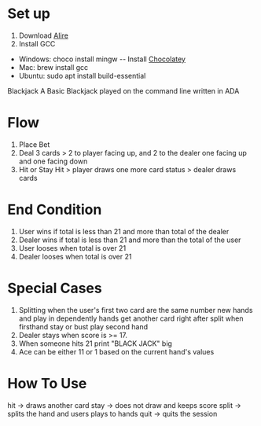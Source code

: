 # Set up
1. Download [Alire](https://ada-lang.io/)
2. Install GCC
- Windows: choco install mingw
-- Install [Chocolatey](https://docs.chocolatey.org/en-us/choco/setup)
- Mac:     brew install gcc
- Ubuntu:  sudo apt install build-essential

 Blackjack
A Basic Blackjack played on the command line written in ADA

# Flow
1. Place Bet
2. Deal 3 cards > 2 to player facing up, and 2 to the dealer one facing up and 
   one facing down
3. Hit or Stay
    Hit    > player draws one more card
    status > dealer draws cards

# End Condition
1. User wins if total is less than 21 and more than total of the dealer
2. Dealer wins if total is less than 21 and more than the total of the user
3. User looses when total is over 21
4. Dealer looses when total is over 21

# Special Cases
1. Splitting
    when the user's first two card are the same number 
    new hands and play in dependently
    hands get another card right after split
    when firsthand stay or bust play second hand
2. Dealer stays when score is >= 17.
3. When someone hits 21 print "BLACK JACK" big
4. Ace can be either 11 or 1 based on the current hand's values

# How To Use
hit   -> draws another card
stay  -> does not draw and keeps score
split -> splits the hand and users plays to hands
quit  -> quits the session
